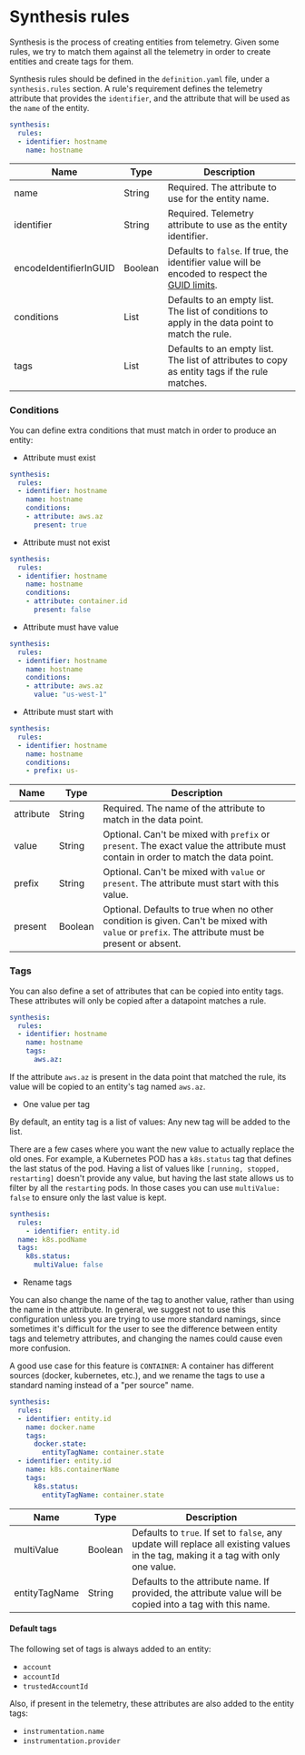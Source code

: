 # Synthesis rules

Synthesis is the process of creating entities from telemetry. Given some rules, we try to match them against all the telemetry in order to create entities and create tags for them. 

Synthesis rules should be defined in the `definition.yaml` file, under a `synthesis.rules` section. A rule's requirement defines the telemetry attribute that provides the `identifier`, and the attribute that will be used as the `name` of the entity.

```yaml
synthesis:
  rules:
  - identifier: hostname
    name: hostname
```

| **Name** | **Type** | **Description**  |
| -------- | -------- | ---------------- |
| name    | String | Required. The attribute to use for the entity name. |
| identifier| String| Required. Telemetry attribute to use as the entity identifier.|
| encodeIdentifierInGUID | Boolean | Defaults to `false`. If true, the identifier value will be encoded to respect the [GUID limits][guid_spec]. |
| conditions | List | Defaults to an empty list. The list of conditions to apply in the data point to match the rule. |
| tags     | List   | Defaults to an empty list. The list of attributes to copy as entity tags if the rule matches. |

### Conditions

You can define extra conditions that must match in order to produce an entity:

- Attribute must exist
```yaml
synthesis:
  rules:
  - identifier: hostname
    name: hostname
    conditions:
    - attribute: aws.az
      present: true
```

- Attribute must not exist
```yaml
synthesis:
  rules:
  - identifier: hostname
    name: hostname
    conditions:
    - attribute: container.id
      present: false
```


- Attribute must have value
```yaml
synthesis:
  rules:
  - identifier: hostname
    name: hostname
    conditions:
    - attribute: aws.az
      value: "us-west-1"
```

- Attribute must start with
```yaml
synthesis:
  rules:
  - identifier: hostname
    name: hostname
    conditions:
    - prefix: us-
```

| **Name** | **Type** | **Description**  |
| -------- | -------- | ---------------- |
| attribute | String  | Required. The name of the attribute to match in the data point. |
| value    | String   | Optional. Can't be mixed with `prefix` or `present`. The exact value the attribute must contain in order to match the data point. |
| prefix | String | Optional. Can't be mixed with `value` or `present`. The attribute must start with this value. |
| present | Boolean | Optional. Defaults to true when no other condition is given. Can't be mixed with `value` or `prefix`. The attribute must be present or absent. |

### Tags

You can also define a set of attributes that can be copied into entity tags. These attributes will only be copied after a datapoint matches a rule.

```yaml
synthesis:
  rules:
  - identifier: hostname
    name: hostname
    tags:
      aws.az:
```

If the attribute `aws.az` is present in the data point that matched the rule, its value will be copied to an entity's tag named `aws.az`.

- One value per tag

By default, an entity tag is a list of values: Any new tag will be added to the list. 

There are a few cases where you want the new value to actually replace the old ones. For example, a Kubernetes POD has a `k8s.status` tag that defines the last status of the pod. Having a list of values like `[running, stopped, restarting]` doesn't provide any value, but having the last state allows us to filter by all the `restarting` pods. In those cases you can use `multiValue: false` to ensure only the last value is kept. 

```yaml
synthesis:
  rules:
    - identifier: entity.id
  name: k8s.podName
  tags:
    k8s.status:
      multiValue: false
```

- Rename tags

You can also change the name of the tag to another value, rather than using the name in the attribute. In general, we suggest not to use this configuration unless you are trying to use more standard namings, since sometimes it's difficult for the user to see the difference between entity tags and telemetry attributes, and changing the names could cause even more confusion.

A good use case for this feature is `CONTAINER`: A container has different sources (docker, kubernetes, etc.), and we rename the tags to use a standard naming instead of a "per source" name.

```yaml
synthesis:
  rules:
  - identifier: entity.id
    name: docker.name
    tags:
      docker.state:
        entityTagName: container.state
  - identifier: entity.id
    name: k8s.containerName
    tags:
      k8s.status:
        entityTagName: container.state
```

| **Name** | **Type** | **Description**  |
| -------- | -------- | ---------------- |
| multiValue | Boolean  | Defaults to `true`. If set to `false`, any update will replace all existing values in the tag, making it a tag with only one value. |
| entityTagName | String | Defaults to the attribute name. If provided, the attribute value will be copied into a tag with this name. |

#### Default tags

The following set of tags is always added to an entity:

- `account`
- `accountId`
- `trustedAccountId`

Also, if present in the telemetry, these attributes are also added to the entity tags:

- `instrumentation.name`
- `instrumentation.provider`

[guid_spec]: guid_spec.md